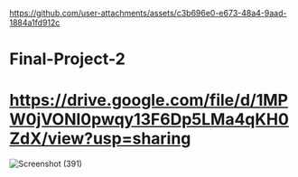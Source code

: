
https://github.com/user-attachments/assets/c3b696e0-e673-48a4-9aad-1884a1fd912c
# Final-Project-2
# https://drive.google.com/file/d/1MPW0jVONI0pwqy13F6Dp5LMa4qKH0ZdX/view?usp=sharing
![Screenshot (391)](https://github.com/user-attachments/assets/a8909c56-39f3-4864-8caf-79a6d6172be6)
